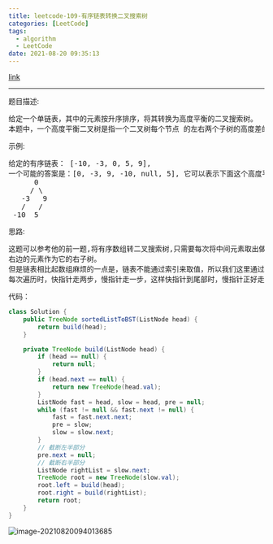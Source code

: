```yaml
---
title: leetcode-109-有序链表转换二叉搜索树
categories: [LeetCode]
tags:
  - algorithm
  - LeetCode
date: 2021-08-20 09:35:13
---
```


[link](https://leetcode-cn.com/problems/convert-sorted-list-to-binary-search-tree/)

<hr/>

题目描述:

<pre>
给定一个单链表，其中的元素按升序排序，将其转换为高度平衡的二叉搜索树。
本题中，一个高度平衡二叉树是指一个二叉树每个节点 的左右两个子树的高度差的绝对值不超过 1。
</pre>

示例:

<pre>
给定的有序链表： [-10, -3, 0, 5, 9],
一个可能的答案是：[0, -3, 9, -10, null, 5], 它可以表示下面这个高度平衡二叉搜索树：
      0
     / \
   -3   9
   /   /
 -10  5
</pre>

思路:

<pre>
这题可以参考他的前一题,将有序数组转二叉搜索树,只需要每次将中间元素取出做根结点,左边的元素作为它的左子树
右边的元素作为它的右子树。
但是链表相比起数组麻烦的一点是，链表不能通过索引来取值，所以我们这里通过双指针的方式取中间节点。
每次遍历时，快指针走两步，慢指针走一步，这样快指针到尾部时，慢指针正好走到一半的位置。
</pre>

代码：

```java
class Solution {
    public TreeNode sortedListToBST(ListNode head) {
        return build(head);
    }

    private TreeNode build(ListNode head) {
        if (head == null) {
            return null;
        }
        if (head.next == null) {
            return new TreeNode(head.val);
        }
        ListNode fast = head, slow = head, pre = null;
        while (fast != null && fast.next != null) {
            fast = fast.next.next;
            pre = slow;
            slow = slow.next;
        }
        // 截断左半部分
        pre.next = null;
        // 截断右半部分
        ListNode rightList = slow.next;
        TreeNode root = new TreeNode(slow.val);
        root.left = build(head);
        root.right = build(rightList);
        return root;
    }
}
```

![image-20210820094013685](https://gitee.com/cao_ziqiang/img/raw/master/20210820094013.png)

